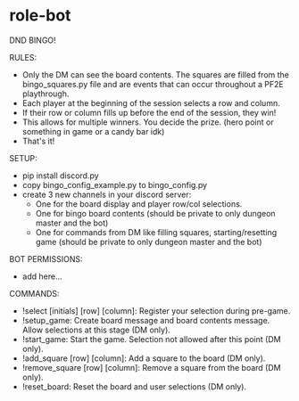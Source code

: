 # role-bot
DND BINGO!

RULES:
- Only the DM can see the board contents. The squares are filled from the bingo_squares.py file and are events that can occur throughout a PF2E playthrough.
- Each player at the beginning of the session selects a row and column.
- If their row or column fills up before the end of the session, they win!
- This allows for multiple winners. You decide the prize. (hero point or something in game or a candy bar idk)
- That's it!

SETUP:
- pip install discord.py
- copy bingo_config_example.py to bingo_config.py
- create 3 new channels in your discord server:
  - One for the board display and player row/col selections.
  - One for bingo board contents (should be private to only dungeon master and the bot)
  - One for commands from DM like filling squares, starting/resetting game (should be private to only dungeon master and the bot)

BOT PERMISSIONS:
  - add here...
  
COMMANDS:
- !select [initials] [row] [column]: Register your selection during pre-game.
- !setup_game: Create board message and board contents message. Allow selections at this stage (DM only).
- !start_game: Start the game. Selection not allowed after this point (DM only).
- !add_square [row] [column]: Add a square to the board (DM only).
- !remove_square [row] [column]: Remove a square from the board (DM only).
- !reset_board: Reset the board and user selections (DM only).
